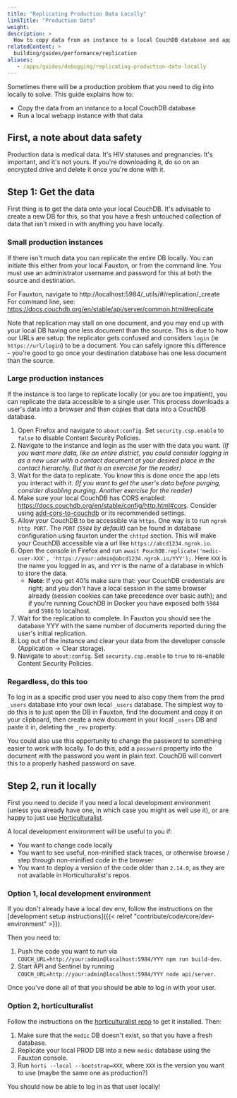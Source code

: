 ```yaml
---
title: "Replicating Production Data Locally"
linkTitle: "Production Data"
weight: 
description: >
  How to copy data from an instance to a local CouchDB database and app
relatedContent: >
  building/guides/performance/replication
aliases:
   - /apps/guides/debugging/replicating-production-data-locally
---
```


Sometimes there will be a production problem that you need to dig into locally to solve. This guide explains how to:

* Copy the data from an instance to a local CouchDB database
* Run a local webapp instance with that data

## First, a note about data safety

Production data is medical data. It's HIV statuses and pregnancies. It's important, and it's not yours. If you're downloading it, do so on an encrypted drive and delete it once you're done with it.

## Step 1: Get the data

First thing is to get the data onto your local CouchDB. It's advisable to create a new DB for this, so that you have a fresh untouched collection of data that isn't mixed in with anything you have locally.

### Small production instances

If there isn't much data you can replicate the entire DB locally. You can initiate this either from your local Fauxton, or from the command line. You must use an administrator username and password for this at both the source and destination.

For Fauxton, navigate to http://localhost:5984/_utils/#/replication/_create
For command line, see: https://docs.couchdb.org/en/stable/api/server/common.html#replicate

Note that replication may stall on one document, and you may end up with your local DB having one less document than the source. This is due to how our URLs are setup: the replicator gets confused and considers `login` (ie `https://url/login`) to be a document. You can safely ignore this difference - you're good to go once your destination database has one less document than the source.

### Large production instances

If the instance is too large to replicate locally (or you are too impatient), you can replicate the data accessible to a single user. This process downloads a user's data into a browser and then copies that data into a CouchDB database.

1. Open Firefox and navigate to `about:config`. Set `security.csp.enable` to `false` to disable Content Security Policies.
1. Navigate to the instance and login as the user with the data you want. _(If you want more data, like an entire district, you could consider logging in as a new user with a contact document at your desired place in the contact hierarchy. But that is an exercise for the reader)_
1. Wait for the data to replicate. You know this is done once the app lets you interact with it. _(If you want to get the user's data before purging, consider disabling purging. Another exercise for the reader)_
1. Make sure your local CouchDB has CORS enabled: https://docs.couchdb.org/en/stable/config/http.html#cors. Consider using [add-cors-to-couchdb](https://github.com/pouchdb/add-cors-to-couchdb#user-content-what-it-does) or its recommended settings.
1. Allow your CouchDB to be accessible via `https`. One way is to run `ngrok http PORT`. The `PORT` _(`5984` by default)_ can be found in database configuration using fauxton under the `chttpd` section. This will make your CouchDB accessible via a url like `https://abcd1234.ngrok.io`.
1. Open the console in Firefox and run `await PouchDB.replicate('medic-user-XXX', 'https://your:admin@abcd1234.ngrok.io/YYY');`. Here `XXX` is the name you logged in as, and `YYY` is the name of a database in which to store the data.
   * **Note**: If you get 401s make sure that: your CouchDB credentials are right; and you don't have a local session in the same browser already (session cookies can take precedence over basic auth);  and if you're running CouchDB in Docker you have exposed both `5984` and `5986` to localhost.
1. Wait for the replication to complete. In Fauxton you should see the database YYY with the same number of documents reported during the user's initial replication.
1. Log out of the instance and clear your data from the developer console (Application -> Clear storage).
1. Navigate to `about:config`. Set `security.csp.enable` to `true` to re-enable Content Security Policies.

### Regardless, do this too

To log in as a specific prod user you need to also copy them from the prod `_users` database into your own local `_users` database. The simplest way to do this is to just open the DB in Fauxton, find the document and copy it on your clipboard, then create a new document in your local `_users` DB and paste it in, deleting the `_rev` property.

You could also use this opportunity to change the password to something easier to work with locally. To do this, add a `password` property into the document with the password you want in plain text. CouchDB will convert this to a properly hashed password on save.

## Step 2, run it locally

First you need to decide if you need a local development environment (unless you already have one, in which case you might as well use it), or are happy to just use [Horticulturalist](https://github.com/medic/horticulturalist).

A local development environment will be useful to you if:

* You want to change code locally
* You want to see useful, non-minified stack traces, or otherwise browse / step through non-minified code in the browser
* You want to deploy a version of the code older than `2.14.0`, as they are not available in Horticulturalist's repos.

### Option 1, local development environment

If you don't already have a local dev env, follow the instructions on the [development setup instructions]({{< relref "contribute/code/core/dev-environment" >}}).

Then you need to:

1. Push the code you want to run via `COUCH_URL=http://your:admin@localhost:5984/YYY npm run build-dev`.
1. Start API and Sentinel by running `COUCH_URL=http://your:admin@localhost:5984/YYY node api/server`.

Once you've done all of that you should be able to log in with your user.

### Option 2, horticulturalist

Follow the instructions on the [horticulturalist repo](https://github.com/medic/horticulturalist) to get it installed. Then:

1. Make sure that the `medic` DB doesn't exist, so that you have a fresh database.
1. Replicate your local PROD DB into a new `medic` database using the Fauxton console.
1. Run `horti --local --bootstrap=XXX`, where `XXX` is the version you want to use (maybe the same one as production?)

You should now be able to log in as that user locally!
